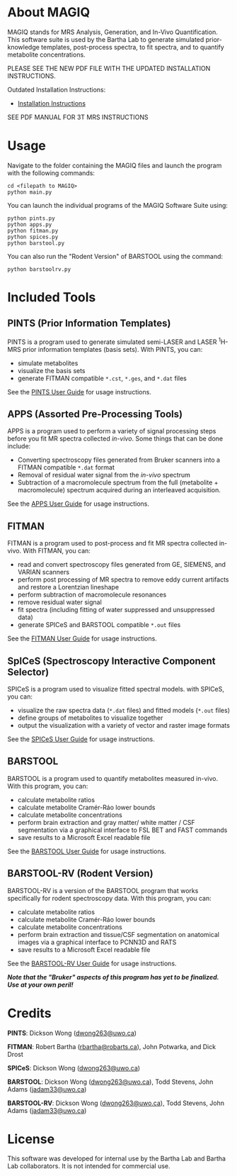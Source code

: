 # About MAGIQ
MAGIQ stands for MRS Analysis, Generation, and In-Vivo Quantification. This software suite is used by the Bartha Lab to generate simulated prior-knowledge templates, post-process spectra, to fit spectra, and to quantify metabolite concentrations.

PLEASE SEE THE NEW PDF FILE WITH THE UPDATED INSTALLATION INSTRUCTIONS.

Outdated Installation Instructions:
* [Installation Instructions](https://github.com/dwong263/MAGIQ/wiki/Installation-Overview)

SEE PDF MANUAL FOR 3T MRS INSTRUCTIONS

# Usage
Navigate to the folder containing the MAGIQ files and launch the program with the following commands:
```
cd <filepath to MAGIQ>
python main.py
```
You can launch the individual programs of the MAGIQ Software Suite using:
```
python pints.py
python apps.py
python fitman.py
python spices.py
python barstool.py
```
You can also run the "Rodent Version" of BARSTOOL using the command:
```
python barstoolrv.py
```

# Included Tools
## PINTS (Prior Information Templates)
PINTS is a program used to generate simulated semi-LASER and LASER <sup>1</sup>H-MRS prior information templates (basis sets). With PINTS, you can:
* simulate metabolites
* visualize the basis sets
* generate FITMAN compatible `*.cst`, `*.ges`, and `*.dat` files

See the [PINTS User Guide](https://github.com/dwong263/MAGIQ/wiki/PINTS-Overview) for usage instructions.

## APPS (Assorted Pre-Processing Tools)
APPS is a program used to perform a variety of signal processing steps before you fit MR spectra collected *in-vivo*. Some things that can be done include:
* Converting spectroscopy files generated from Bruker scanners into a FITMAN compatible `*.dat` format
* Removal of residual water signal from the *in-vivo* spectrum
* Subtraction of a macromolecule spectrum from the full (metabolite + macromolecule) spectrum acquired during an interleaved acquisition.

See the [APPS User Guide](https://github.com/dwong263/MAGIQ/wiki/APPS-Overview) for usage instructions.

## FITMAN
FITMAN is a program used to post-process and fit MR spectra collected in-vivo. With FITMAN, you can:
* read and convert spectroscopy files generated from GE, SIEMENS, and VARIAN scanners
* perform post processing of MR spectra to remove eddy current artifacts and restore a Lorentzian lineshape
* perform subtraction of macromolecule resonances
* remove residual water signal
* fit spectra (including fitting of water suppressed and unsuppressed data)
* generate SPICeS and BARSTOOL compatible `*.out` files

See the [FITMAN User Guide](https://github.com/dwong263/MAGIQ/wiki/FITMAN-Overview) for usage instructions.

## SpICeS (Spectroscopy Interactive Component Selector)
SPICeS is a program used to visualize fitted spectral models. with SPICeS, you can:
* visualize the raw spectra data (`*.dat` files) and fitted models (`*.out` files)
* define groups of metabolites to visualize together
* output the visualization with a variety of vector and raster image formats

See the [SPICeS User Guide](https://github.com/dwong263/MAGIQ/wiki/SpICeS-User-Guide) for usage instructions.

## BARSTOOL
BARSTOOL is a program used to quantify metabolites measured in-vivo. With this program, you can:
* calculate metabolite ratios
* calculate metabolite Cram&eacute;r-R&aacute;o lower bounds
* calculate metabolite concentrations
* perform brain extraction and gray matter/ white matter / CSF segmentation via a graphical interface to FSL BET and FAST commands
* save results to a Microsoft Excel readable file

See the [BARSTOOL User Guide](https://github.com/dwong263/MAGIQ/wiki/BARSTOOL-Overview) for usage instructions.

## BARSTOOL-RV (Rodent Version)
BARSTOOL-RV is a version of the BARSTOOL program that works specifically for rodent spectroscopy data. With this program, you can:
* calculate metabolite ratios
* calculate metabolite Cram&eacute;r-R&aacute;o lower bounds
* calculate metabolite concentrations
* perform brain extraction and tissue/CSF segmentation on anatomical images via a graphical interface to PCNN3D and RATS
* save results to a Microsoft Excel readable file

See the [BARSTOOL-RV User Guide](https://github.com/dwong263/MAGIQ/wiki/BARSTOOLRV-Overview) for usage instructions.

_**Note that the "Bruker" aspects of this program has yet to be finalized. Use at your own peril!**_

# Credits
**PINTS**: Dickson Wong (dwong263@uwo.ca)

**FITMAN**: Robert Bartha (rbartha@robarts.ca), John Potwarka, and Dick Drost

**SPICeS**: Dickson Wong (dwong263@uwo.ca)

**BARSTOOL**: Dickson Wong (dwong263@uwo.ca), Todd Stevens, John Adams (jadam33@uwo.ca)

**BARSTOOL-RV**: Dickson Wong (dwong263@uwo.ca), Todd Stevens, John Adams (jadam33@uwo.ca)

# License

This software was developed for internal use by the Bartha Lab and Bartha Lab collaborators. It is not intended for commercial use.
